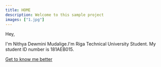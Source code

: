 ```yaml
---
title: HOME
description: Welcome to this sample project
images: ["1.jpg"]
---
```


Hey,

I'm Nithya Dewmini Mudalige.I'm Riga Technical University Student.
My student ID number is 181AEB015.

[Get to know me better](/about "Get to know me better")